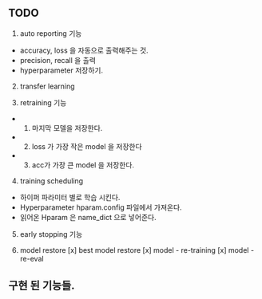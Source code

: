 ## TODO
1. auto reporting 기능
 - accuracy, loss 을 자동으로 출력해주는 것.
 - precision, recall 을 출력
 - hyperparameter 저장하기.

2. transfer learning

3. retraining 기능
 - 1. 마지막 모델을 저장한다.
 - 2. loss 가 가장 작은 model 을 저장한다
 - 3. acc가 가장 큰 model 을 저장한다.

4. training scheduling
 - 하이퍼 파라미터 별로 학습 시킨다.
  - Hyperparameter hparam.config 파일에서 가져온다.
   - 읽어온 Hparam 은 name_dict 으로 넣어준다.

5. early stopping 기능


6. model restore
 [x] best model restore
 [x] model - re-training
 [x] model - re-eval

##  구현 된 기능들.


